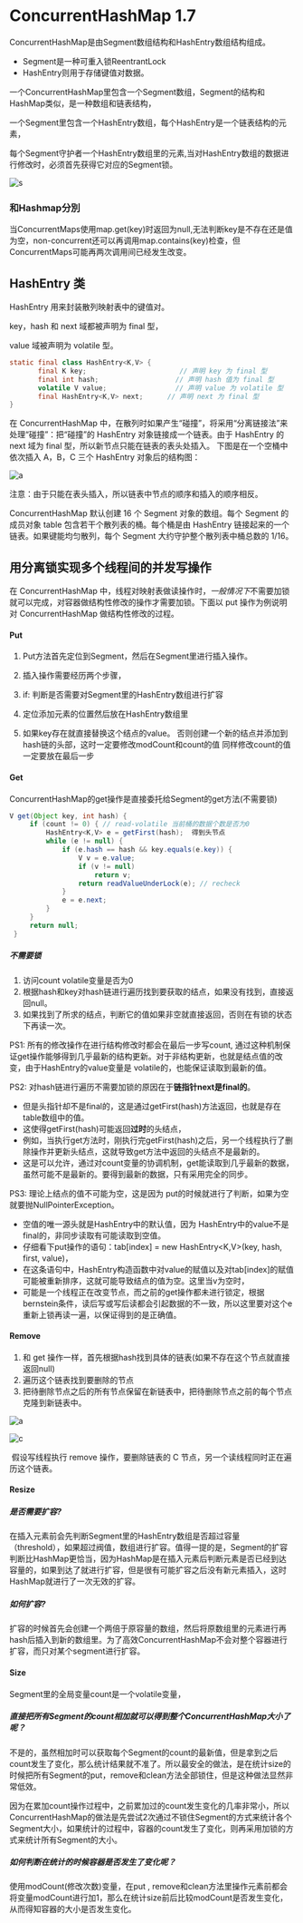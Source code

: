 # ConcurrentHashMap 1.7

ConcurrentHashMap是由Segment数组结构和HashEntry数组结构组成。

- Segment是一种可重入锁ReentrantLock
- HashEntry则用于存储键值对数据。

一个ConcurrentHashMap里包含一个Segment数组，Segment的结构和HashMap类似，是一种数组和链表结构， 

一个Segment里包含一个HashEntry数组，每个HashEntry是一个链表结构的元素， 

每个Segment守护者一个HashEntry数组里的元素,当对HashEntry数组的数据进行修改时，必须首先获得它对应的Segment锁。

![s](https://www.ibm.com/developerworks/cn/java/java-lo-concurrenthashmap/image004.jpg)


### 和Hashmap分別
当ConcurrentMaps使用map.get(key)时返回为null,无法判断key是不存在还是值为空，non-concurrent还可以再调用map.contains(key)检查，但ConcurrentMaps可能再两次调用间已经发生改变。

## HashEntry 类

HashEntry 用来封装散列映射表中的键值对。

key，hash 和 next 域都被声明为 final 型，

value 域被声明为 volatile 型。

```java
static final class HashEntry<K,V> { 
       final K key;                       // 声明 key 为 final 型
       final int hash;                   // 声明 hash 值为 final 型 
       volatile V value;                 // 声明 value 为 volatile 型
       final HashEntry<K,V> next;      // 声明 next 为 final 型 
}
```



在 ConcurrentHashMap 中，在散列时如果产生“碰撞”，将采用“分离链接法”来处理“碰撞”：把“碰撞”的 HashEntry 对象链接成一个链表。由于 HashEntry 的 next 域为 final 型，所以新节点只能在链表的表头处插入。 下图是在一个空桶中依次插入 A，B，C 三个 HashEntry 对象后的结构图：

![a](https://www.ibm.com/developerworks/cn/java/java-lo-concurrenthashmap/image002.jpg)

注意：由于只能在表头插入，所以链表中节点的顺序和插入的顺序相反。

ConcurrentHashMap 默认创建 16 个 Segment 对象的数组。每个 Segment 的成员对象 table 包含若干个散列表的桶。每个桶是由 HashEntry 链接起来的一个链表。如果键能均匀散列，每个 Segment 大约守护整个散列表中桶总数的 1/16。


## 用分离锁实现多个线程间的并发写操作

在 ConcurrentHashMap 中，线程对映射表做读操作时，*一般情况下*不需要加锁就可以完成，对容器做结构性修改的操作才需要加锁。下面以 put 操作为例说明对 ConcurrentHashMap 做结构性修改的过程。

#### Put

1. Put方法首先定位到Segment，然后在Segment里进行插入操作。

2. 插入操作需要经历两个步骤，

3. if: 判断是否需要对Segment里的HashEntry数组进行扩容

4. 定位添加元素的位置然后放在HashEntry数组里

5. 如果key存在就直接替换这个结点的value。
   否则创建一个新的结点并添加到hash链的头部，这时一定要修改modCount和count的值
   同样修改count的值一定要放在最后一步

#### Get

ConcurrentHashMap的get操作是直接委托给Segment的get方法(不需要锁)

```java
V get(Object key, int hash) {  
     if (count != 0) { // read-volatile 当前桶的数据个数是否为0 
         HashEntry<K,V> e = getFirst(hash);  得到头节点
         while (e != null) {  
             if (e.hash == hash && key.equals(e.key)) {  
                 V v = e.value;  
                 if (v != null)  
                     return v;  
                 return readValueUnderLock(e); // recheck  
             }  
             e = e.next;  
         }  
     }  
     return null;  
 }
```

##### 不需要锁

1. 访问count volatile变量是否为0
2. 根据hash和key对hash链进行遍历找到要获取的结点，如果没有找到，直接返回null。
3. 如果找到了所求的结点，判断它的值如果非空就直接返回，否则在有锁的状态下再读一次。

PS1: 所有的修改操作在进行结构修改时都会在最后一步写count, 通过这种机制保证get操作能够得到几乎最新的结构更新。对于非结构更新，也就是结点值的改变，由于HashEntry的value变量是 volatile的，也能保证读取到最新的值。

PS2: 对hash链进行遍历不需要加锁的原因在于**链指针next是final的**。

- 但是头指针却不是final的，这是通过getFirst(hash)方法返回，也就是存在 table数组中的值。
- 这使得getFirst(hash)可能返回**过时**的头结点，
- 例如，当执行get方法时，刚执行完getFirst(hash)之后，另一个线程执行了删除操作并更新头结点，这就导致get方法中返回的头结点不是最新的。
- 这是可以允许，通过对count变量的协调机制，get能读取到几乎最新的数据，虽然可能不是最新的。要得到最新的数据，只有采用完全的同步。

PS3: 理论上结点的值不可能为空，这是因为 put的时候就进行了判断，如果为空就要抛NullPointerException。

- 空值的唯一源头就是HashEntry中的默认值，因为 HashEntry中的value不是final的，非同步读取有可能读取到空值。
- 仔细看下put操作的语句：tab[index] = new HashEntry<K,V>(key, hash, first, value)，
- 在这条语句中，HashEntry构造函数中对value的赋值以及对tab[index]的赋值可能被重新排序，这就可能导致结点的值为空。这里当v为空时，
- 可能是一个线程正在改变节点，而之前的get操作都未进行锁定，根据bernstein条件，读后写或写后读都会引起数据的不一致，所以这里要对这个e重新上锁再读一遍，以保证得到的是正确值。

#### Remove

1. 和 get 操作一样，首先根据hash找到具体的链表(如果不存在这个节点就直接返回null)
2. 遍历这个链表找到要删除的节点
3. 把待删除节点之后的所有节点保留在新链表中，把待删除节点之前的每个节点克隆到新链表中。

![a](https://www.ibm.com/developerworks/cn/java/java-lo-concurrenthashmap/image007.jpg)

![c](https://www.ibm.com/developerworks/cn/java/java-lo-concurrenthashmap/image008.jpg)

​	假设写线程执行 remove 操作，要删除链表的 C 节点，另一个读线程同时正在遍历这个链表。

#### Resize

##### 是否需要扩容?

在插入元素前会先判断Segment里的HashEntry数组是否超过容量（threshold），如果超过阀值，数组进行扩容。值得一提的是，Segment的扩容判断比HashMap更恰当，因为HashMap是在插入元素后判断元素是否已经到达容量的，如果到达了就进行扩容，但是很有可能扩容之后没有新元素插入，这时HashMap就进行了一次无效的扩容。

##### 如何扩容?

扩容的时候首先会创建一个两倍于原容量的数组，然后将原数组里的元素进行再hash后插入到新的数组里。为了高效ConcurrentHashMap不会对整个容器进行扩容，而只对某个segment进行扩容。

#### Size

Segment里的全局变量count是一个volatile变量，

##### 直接把所有Segment的count相加就可以得到整个ConcurrentHashMap大小了呢？

不是的，虽然相加时可以获取每个Segment的count的最新值，但是拿到之后count发生了变化，那么统计结果就不准了。所以最安全的做法，是在统计size的时候把所有Segment的put，remove和clean方法全部锁住，但是这种做法显然非常低效。

因为在累加count操作过程中，之前累加过的count发生变化的几率非常小，所以ConcurrentHashMap的做法是先尝试2次通过不锁住Segment的方式来统计各个Segment大小，如果统计的过程中，容器的count发生了变化，则再采用加锁的方式来统计所有Segment的大小。

##### 如何判断在统计的时候容器是否发生了变化呢？

使用modCount(修改次数)变量，在put , remove和clean方法里操作元素前都会将变量modCount进行加1，那么在统计size前后比较modCount是否发生变化，从而得知容器的大小是否发生变化。
